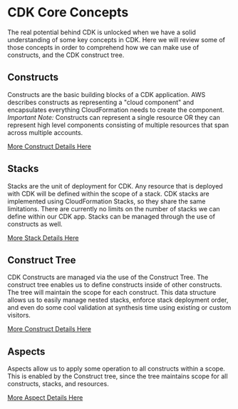 # CDK Core Concepts
The real potential behind CDK is unlocked when we have a solid understanding of some key concepts in CDK. Here we will review some of those concepts in order to comprehend how
we can make use of constructs, and the CDK construct tree.

## Constructs
Constructs are the basic building blocks of a CDK application. AWS describes constructs as representing a "cloud component" and encapsulates everything CloudFormation needs to
create the component. *Important Note:* Constructs can represent a single resource OR they can represent high level components consisting of multiple resources that span across
multiple accounts.

[More Construct Details Here](./constructs.md)

## Stacks
Stacks are the unit of deployment for CDK. Any resource that is deployed with CDK will be defined within the scope of a stack. CDK stacks are implemented using CloudFormation
Stacks, so they share the same limitations. There are currently no limits on the number of stacks we can define within our CDK app. Stacks can be managed through the use of
constructs as well.

[More Stack Details Here](./stacks.md)

## Construct Tree
CDK Constructs are managed via the use of the Construct Tree. The construct tree enables us to define constructs inside of other constructs. The tree will maintain the scope
for each construct. This data structure allows us to easily manage nested stacks, enforce stack deployment order, and even do some cool validation at synthesis time using 
existing or custom visitors.

[More Construct Details Here](./construct-tree.md)

## Aspects
Aspects allow us to apply some operation to all constructs within a scope. This is enabled by the Construct tree, since the tree maintains scope for all constructs, stacks,
and resources.

[More Aspect Details Here](./aspects.md)
